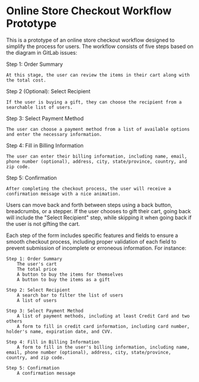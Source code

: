 # Online Store Checkout Workflow Prototype

This is a prototype of an online store checkout workflow designed to simplify the process for users. The workflow consists of five steps based on the diagram in GitLab issues:

Step 1: Order Summary

    At this stage, the user can review the items in their cart along with the total cost.

Step 2 (Optional): Select Recipient

    If the user is buying a gift, they can choose the recipient from a searchable list of users.

Step 3: Select Payment Method

    The user can choose a payment method from a list of available options and enter the necessary information.

Step 4: Fill in Billing Information

    The user can enter their billing information, including name, email, phone number (optional), address, city, state/province, country, and zip code.

Step 5: Confirmation

    After completing the checkout process, the user will receive a confirmation message with a nice animation.

Users can move back and forth between steps using a back button, breadcrumbs, or a stepper. If the user chooses to gift their cart, going back will include the "Select Recipient" step, while skipping it when going back if the user is not gifting the cart.

Each step of the form includes specific features and fields to ensure a smooth checkout process, including proper validation of each field to prevent submission of incomplete or erroneous information. For instance:

    Step 1: Order Summary
        The user's cart
        The total price
        A button to buy the items for themselves
        A button to buy the items as a gift

    Step 2: Select Recipient
        A search bar to filter the list of users
        A list of users

    Step 3: Select Payment Method
        A list of payment methods, including at least Credit Card and two others
        A form to fill in credit card information, including card number, holder's name, expiration date, and CVV.

    Step 4: Fill in Billing Information
        A form to fill in the user's billing information, including name, email, phone number (optional), address, city, state/province, country, and zip code.

    Step 5: Confirmation
        A confirmation message
